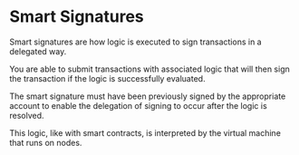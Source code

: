 # Smart Signatures

Smart signatures are how logic is executed to sign transactions in a delegated way.

You are able to submit transactions with associated logic that will then sign the transaction if the logic is successfully evaluated.

The smart signature must have been previously signed by the appropriate account to enable the delegation of signing to occur after the logic is resolved.

This logic, like with smart contracts, is interpreted by the virtual machine that runs on nodes.
